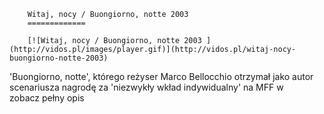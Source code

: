
        Witaj, nocy / Buongiorno, notte 2003 
        =============
        
        [![Witaj, nocy / Buongiorno, notte 2003 ](http://vidos.pl/images/player.gif)](http://vidos.pl/witaj-nocy-buongiorno-notte-2003)
        
        
 'Buongiorno, notte', którego reżyser Marco Bellocchio otrzymał jako autor scenariusza nagrodę za 'niezwykły wkład indywidualny' na MFF w zobacz pełny opis
    
